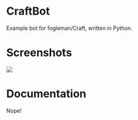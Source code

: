 CraftBot
========

Example bot for fogleman/Craft, written in Python.

Screenshots
===========
<img src="https://raw.github.com/ryansturmer/CraftBirds/master/screenshots/snakebot.png">

Documentation
=============
Nope!
